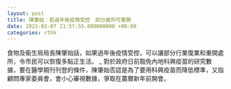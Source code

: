```yaml
---
layout: post
title: 陳肇始︰若過年後疫情受控　部分處所可重開
date: 2021-02-07 21:57:55.000000000 +08:00
categories: rthk
---
```


食物及衞生局局長陳肇始話，如果過年後疫情受控，可以讓部分行業復業和重開處所，令市民可以恢復多點正生活。
_
對於政府日前豁免內地科興疫苗的研究數據，要在醫學期刊刊登的條件，陳肇始否認是為了要用科興疫苗而降低標準，又指顧問專家委員會，會小心審視數據，爭取在農曆新年前開會。
